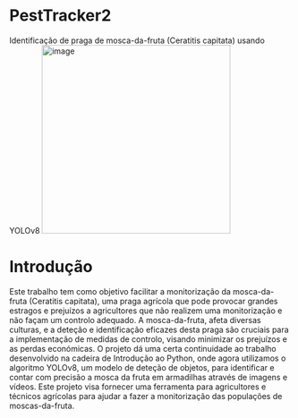 # PestTracker2
Identificação de praga de mosca-da-fruta (Ceratitis capitata) usando YOLOv8
<img width="337" alt="image" src="https://github.com/rrodrigues3/PestTracker2/assets/144910121/6a50b67d-593d-4d8d-8d31-9d0d8a4a9949">


# Introdução 
Este trabalho tem como objetivo facilitar a monitorização da mosca-da-fruta (Ceratitis capitata), uma praga agrícola que pode provocar grandes estragos e prejuízos a agricultores que não realizem uma monitorização e não façam um controlo adequado. A mosca-da-fruta, afeta diversas culturas, e a deteção e identificação eficazes desta praga são cruciais para a implementação de medidas de controlo, visando minimizar os prejuízos e as perdas económicas. 
O projeto dá uma certa continuidade ao trabalho desenvolvido na cadeira de Introdução ao Python, onde agora utilizamos o algoritmo YOLOv8, um modelo de deteção de objetos, para identificar e contar com precisão a mosca da fruta em armadilhas através de imagens e vídeos. Este projeto visa fornecer uma ferramenta para agricultores e técnicos agrícolas para ajudar a fazer a monitorização das populações de moscas-da-fruta.

